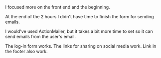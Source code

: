 I focused more on the front end and the beginning.

At the end of the 2 hours I didn't have time to finish the form for sending emails.

I would've used ActionMailer, but it takes a bit more time to set so it can send emails from the user's email.

The log-in form works. The links for sharing on social media work. Link in the footer also work.
